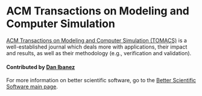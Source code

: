 # ACM Transactions on Modeling and Computer Simulation

[ACM Transactions on Modeling and Computer Simulation (TOMACS)](http://tomacs.acm.org/about.cfm) is a well-established journal which deals more with applications, their impact and results, as well as their methodology (e.g., verification and validation).

<!---
 - [SoftwareX](https://www.journals.elsevier.com/softwarex/):
   An Elsevier journal that aims to ensure software
   is cited and gets credit in the literature.
   This journal accepts submissions regarding software that is used
   in any of a wide range of disciplines, from mathematics to the
   sciences and humanities.
 - [ANS](http://journals.ub.uni-heidelberg.de/index.php/ans/) (Archive of Numerical Software):
   This journal aims to promote the re-use of high-quality scientific
   software libraries by publishing articles about application software
   that is based on these libraries.
   Authors need to submit a manuscript describing their software.
   ANS also accepts articles that introduce a new library, which may
   then form the basis of future application articles.
 - [JSS](https://www.jstatsoft.org/index) (Journal of Statistical Software):
   Like TOMS, but with a focus on software which implements statistical
   methods rather than other mathematical modeling topics.
 - [JOSS](http://joss.theoj.org) (The Journal of Open Source Software): This journal provides
   authors with a DOI for their software package without requiring a
   full-length manuscript.
   Instead, authors must demonstrate (via a form of peer review) that
   their package follows certain best practices of open-source software,
   including proper licensing and documentation,
   and helps meet scientific research challenges.
 - [Zenodo](https://zenodo.org)
   Like JOSS, Zenodo can provide a DOI for your software.
   Unlike JOSS, it does not require a review of the software,
   and can generate a DOI for each release of your package via GitHub
   integration.
   Zenodo also allows users to upload data, and obtain a DOI for their
   data, while also acting as a hosting/distribution platform for others
   to access that data.
--->

#### Contributed by [Dan Ibanez](https://github.com/ibaned)

For more information on better scientific software, go to the [Better Scientific Software main page](http://betterscientificsoftware.info).

<!---
Publish: yes
Categories: collaboration
Topics: software publishing and citation
Tags: publish
Level: 2
Prerequisites: defaults
Aggregate: none
--->
